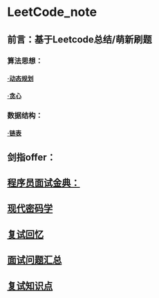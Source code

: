 # LeetCode_note

## 前言：基于Leetcode总结/萌新刷题 

### 算法思想：
#### [·动态规划](https://github.com/Guan-schoolmate/Leetcode_note/blob/main/%E5%8A%A8%E6%80%81%E8%A7%84%E5%88%92.md)
#### [·贪心](https://github.com/Guan-schoolmate/Leetcode_note/blob/main/%E8%B4%AA%E5%BF%83.md)
### 数据结构：
#### [·链表](https://github.com/Guan-schoolmate/Leetcode_note/blob/main/LinkList_c.md)

## 剑指offer：

## [程序员面试金典：](https://github.com/Guan-schoolmate/Leetcode_note/blob/main/%E7%A8%8B%E5%BA%8F%E5%91%98%E9%9D%A2%E8%AF%95%E9%87%91%E5%85%B8.md)

## [现代密码学](https://blog.csdn.net/qq_43573718/article/details/90407185?ops_request_misc=%257B%2522request%255Fid%2522%253A%2522164691747716780271936796%2522%252C%2522scm%2522%253A%252220140713.130102334..%2522%257D&request_id=164691747716780271936796&biz_id=0&utm_medium=distribute.pc_search_result.none-task-blog-2~all~sobaiduend~default-1-90407185.es_vector_control_group&utm_term=%E5%AF%86%E7%A0%81%E5%AD%A6%E5%A4%8D%E4%B9%A0&spm=1018.2226.3001.4187)

## [复试回忆](https://blog.csdn.net/zhazha_hui/article/details/112203842?ops_request_misc=%257B%2522request%255Fid%2522%253A%2522164635993216781685336612%2522%252C%2522scm%2522%253A%252220140713.130102334.pc%255Fall.%2522%257D&request_id=164635993216781685336612&biz_id=0&utm_medium=distribute.pc_search_result.none-task-blog-2~all~first_rank_ecpm_v1~rank_v31_ecpm-1-112203842.pc_search_insert_ulrmf&utm_term=%E5%8C%97%E9%82%AE%E7%BD%91%E7%BB%9C%E5%AE%89%E5%85%A8%E6%9C%9F%E6%9C%AB%E8%AF%95%E5%8D%B7&spm=1018.2226.3001.4187)
 
## [面试问题汇总](https://blog.csdn.net/qq_41638851/article/details/114383641?spm=1001.2101.3001.6650.6&utm_medium=distribute.pc_relevant.none-task-blog-2%7Edefault%7EBlogCommendFromBaidu%7ERate-6.queryctrv4&depth_1-utm_source=distribute.pc_relevant.none-task-blog-2%7Edefault%7EBlogCommendFromBaidu%7ERate-6.queryctrv4&utm_relevant_index=8)

## [复试知识点](https://blog.csdn.net/weixin_42277902/article/details/115557129?ops_request_misc=%257B%2522request%255Fid%2522%253A%2522164637712916780366553334%2522%252C%2522scm%2522%253A%252220140713.130102334.pc%255Fall.%2522%257D&request_id=164637712916780366553334&biz_id=0&utm_medium=distribute.pc_search_result.none-task-blog-2~all~first_rank_ecpm_v1~rank_v31_ecpm-17-115557129.pc_search_insert_ulrmf&utm_term=%E5%8C%97%E9%82%AE%E5%A4%8D%E8%AF%95%E9%9D%A2%E8%AF%95&spm=1018.2226.3001.4187)
